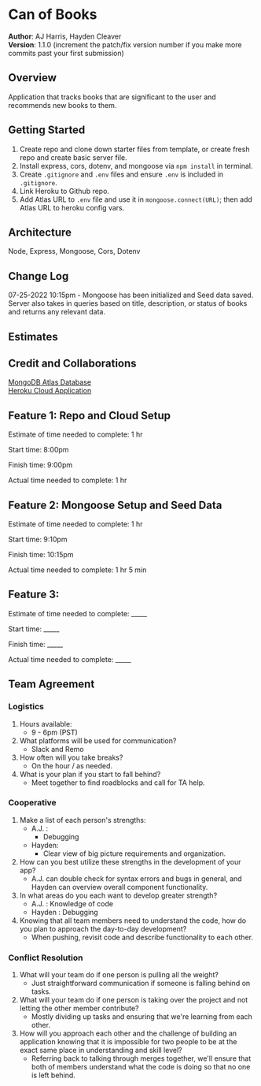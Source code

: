 # Can of Books

**Author**: AJ Harris, Hayden Cleaver
<br>
**Version**: 1.1.0 (increment the patch/fix version number if you make more commits past your first submission)

## Overview

Application that tracks books that are significant to the user and recommends new books to them.
<!-- Provide a high level overview of what this application is and why you are building it, beyond the fact that it's an assignment for this class. (i.e. What's your problem domain?) -->

## Getting Started

1. Create repo and clone down starter files from template, or create fresh repo and create basic server file.
2. Install express, cors, dotenv, and mongoose via `npm install` in terminal.
3. Create `.gitignore` and `.env` files and ensure `.env` is included in `.gitignore`.
4. Link Heroku to Github repo.
5. Add Atlas URL to `.env` file and use it in `mongoose.connect(URL)`; then add Atlas URL to heroku config vars.
<!-- What are the steps that a user must take in order to build this app on their own machine and get it running? -->

## Architecture

Node, Express, Mongoose, Cors, Dotenv
<!-- Provide a detailed description of the application design. What technologies (languages, libraries, etc) you're using, and any other relevant design information. -->

## Change Log

07-25-2022 10:15pm - Mongoose has been initialized and Seed data saved. Server also takes in queries based on title, description, or status of books and returns any relevant data.
<!-- Use this area to document the iterative changes made to your application as each feature is successfully implemented. Use time stamps. Here's an example:

01-01-2001 4:59pm - Application now has a fully-functional express server, with a GET route for the location resource. -->

## Estimates
<!-- See below -->

## Credit and Collaborations

[MongoDB Atlas Database](https://www.mongodb.com/atlas/database)
<br>
[Heroku Cloud Application](https://www.heroku.com/)
<br>

## Feature 1: Repo and Cloud Setup

Estimate of time needed to complete: 1 hr

Start time: 8:00pm

Finish time: 9:00pm

Actual time needed to complete: 1 hr

## Feature 2: Mongoose Setup and Seed Data

Estimate of time needed to complete: 1 hr

Start time: 9:10pm

Finish time: 10:15pm

Actual time needed to complete: 1 hr 5 min

## Feature 3: 

Estimate of time needed to complete: _____

Start time: _____

Finish time: _____

Actual time needed to complete: _____

## Team Agreement

### Logistics

1. Hours available:
    * 9 - 6pm (PST)
2. What platforms will be used for communication?
    * Slack and Remo
3. How often will you take breaks?
    * On the hour / as needed.
4. What is your plan if you start to fall behind?
    * Meet together to find roadblocks and call for TA help.

### Cooperative

1. Make a list of each person's strengths:
    * A.J. :
        * Debugging
    * Hayden:
        * Clear view of big picture requirements and organization.
2. How can you best utilize these strengths in the development of your app?
    * A.J. can double check for syntax errors and bugs in general, and Hayden can overview overall component functionality.
3. In what areas do you each want to develop greater strength?
    * A.J. : Knowledge of code
    * Hayden : Debugging
4. Knowing that all team members need to understand the code, how do you plan to approach the day-to-day development?
    * When pushing, revisit code and describe functionality to each other.

### Conflict Resolution

1. What will your team do if one person is pulling all the weight?
    * Just straightforward communication if someone is falling behind on tasks.
2. What will your team do if one person is taking over the project and not letting the other member contribute?
    * Mostly dividing up tasks and ensuring that we're learning from each other.
3. How will you approach each other and the challenge of building an application knowing that it is impossible for two people to be at the exact same place in understanding and skill level?
    * Referring back to talking through merges together, we'll ensure that both of members understand what the code is doing so that no one is left behind.